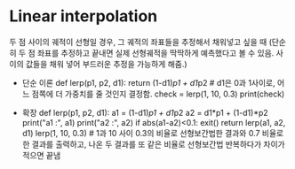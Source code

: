 # Linear interpolation
두 점 사이의 궤적이 선형일 경우, 그 궤적의 좌표들을 추정해서 채워넣고 싶을 때 (단순히 두 점 좌표를 추정하고 끝내면 실제 선형궤적을 딱딱하게 예측했다고 볼 수 있음. 사이의 값들을 채워 넣어 부드러운 추정을 가능하게 해줌.)

- 단순 이론
def lerp(p1, p2, d1):
    return (1-d1)*p1 + d1*p2   # d1은 0과 1사이로, 어느 점쪽에 더 가중치를 줄 것인지 결정함.
check = lerp(1, 10, 0.3)
print(check)

- 확장
def lerp(p1, p2, d1):
    a1 = (1-d1)*p1 + d1*p2
    a2 = d1*p1 + (1-d1)*p2
    print("a1 :", a1)
    print("a2 :", a2)
    if abs(a1-a2)<0.1:
        exit()
    return lerp(a1, a2, d1)
lerp(1, 10, 0.3)    # 1과 10 사이 0.3의 비율로 선형보간법한 결과와 0.7 비율로 한 결과를 출력하고, 나온 두 결과를 또 같은 비율로 선형보간법 반복하다가 차이가 적으면 끝냄
